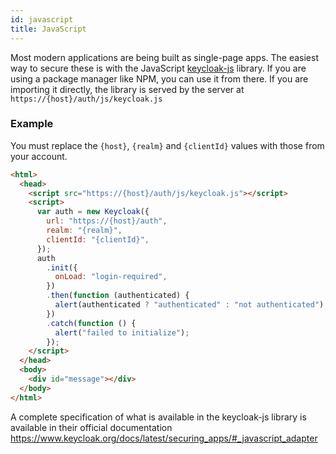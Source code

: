 ```yaml
---
id: javascript
title: JavaScript
---
```


Most modern applications are being built as single-page apps. The easiest way to secure these is with the JavaScript [keycloak-js](https://www.npmjs.com/package/keycloak-js) library. If you are using a package manager like NPM, you can use it from there. If you are importing it directly, the library is served by the server at `https://{host}/auth/js/keycloak.js`

### Example

You must replace the `{host}`, `{realm}` and `{clientId}` values with those from your account.

```html
<html>
  <head>
    <script src="https://{host}/auth/js/keycloak.js"></script>
    <script>
      var auth = new Keycloak({
        url: "https://{host}/auth",
        realm: "{realm}",
        clientId: "{clientId}",
      });
      auth
        .init({
          onLoad: "login-required",
        })
        .then(function (authenticated) {
          alert(authenticated ? "authenticated" : "not authenticated");
        })
        .catch(function () {
          alert("failed to initialize");
        });
    </script>
  </head>
  <body>
    <div id="message"></div>
  </body>
</html>
```

A complete specification of what is available in the keycloak-js library is available in their official documentation https://www.keycloak.org/docs/latest/securing_apps/#_javascript_adapter
